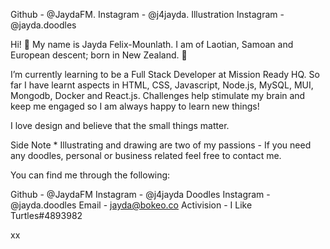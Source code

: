 Github - @JaydaFM. Instagram - @j4jayda. Illustration Instagram - @jayda.doodles

Hi! 🌊
My name is Jayda Felix-Mounlath. 
I am of Laotian, Samoan and European descent; born in New Zealand. 🌴

I’m currently learning to be a Full Stack Developer at Mission Ready HQ.
So far I have learnt aspects in HTML, CSS, Javascript, Node.js, MySQL, MUI, Mongodb, Docker and React.js. 
Challenges help stimulate my brain and keep me engaged so I am always happy to learn new things!

I love design and believe that the small things matter.

Side Note * Illustrating and drawing are two of my passions - If you need any doodles, personal or business related feel free to contact me.

You can find me through the following:

Github - @JaydaFM
Instagram - @j4jayda
Doodles Instagram - @jayda.doodles
Email - jayda@bokeo.co
Activision - I Like Turtles#4893982

xx
